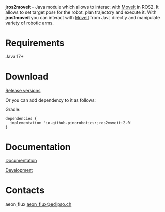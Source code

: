 **jros2moveit** - Java module which allows to interact with [MoveIt](https://moveit.ros.org/) in ROS2. It allows to set target pose for the robot, plan trajectory and execute it. With **jros1moveit** you can interact with [MoveIt](https://moveit.ros.org/) from Java directly and manipulate variety of robotic arms.

# Requirements

Java 17+

# Download

[Release versions](jros2moveit/release/CHANGELOG.md)

Or you can add dependency to it as follows:

Gradle:

```
dependencies {
  implementation 'io.github.pinorobotics:jros2moveit:2.0'
}
```

# Documentation

[Documentation](http://pinoweb.freetzi.com/jrosmoveit)

[Development](DEVELOPMENT.md)

# Contacts

aeon_flux <aeon_flux@eclipso.ch>
